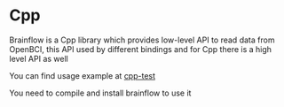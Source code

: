 # Cpp
Brainflow is a Cpp library which provides low-level API to read data from OpenBCI, this API used by different bindings and for Cpp there is a high level API as well

You can find usage example at [cpp-test](../tests/cpp)

You need to compile and install brainflow to use it
